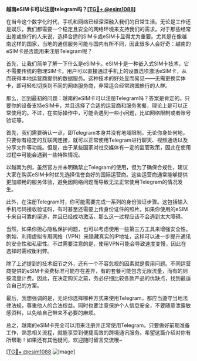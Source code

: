 **越南eSIM卡可以注册telegram吗？[[TG💪+ @esim1088](https://t.me/s/esim1088)]**

在当今这个数字化时代，手机和网络已经深深融入我们的日常生活。无论是工作还是娱乐，我们都需要一个稳定且安全的网络环境来支持我们的需求。对于那些经常出差或旅行的人来说，选择合适的SIM卡或eSIM卡显得尤为重要。尤其是在像越南这样的国家，当地的通信服务可能与国内有所不同，因此很多人会好奇：越南的eSIM卡是否能用来注册Telegram呢？

首先，让我们简单了解一下什么是eSIM卡。eSIM卡是一种嵌入式SIM卡技术，它不需要传统的物理SIM卡。用户可以直接通过手机上的设置选项激活eSIM卡，从而获得本地运营商提供的数据服务。这种技术的好处显而易见——无需更换实体卡，即可轻松切换到不同的网络服务商，非常适合经常跨国旅行的人群。

那么，回到最初的问题：越南的eSIM卡可以注册Telegram吗？答案是肯定的。只要你的设备支持eSIM卡，并且选择了合适的运营商和服务套餐，理论上是可以正常使用的。不过，在实际操作中，可能会遇到一些小问题，比如网络限制或者账号验证等。

首先，我们需要确认一点，即Telegram本身并没有地域限制。无论你身处何地，只要你有稳定的互联网连接，就可以正常使用Telegram进行聊天、视频通话以及分享文件等功能。但是，由于某些国家对社交媒体有一定的监管政策，因此在使用过程中可能会遇到一些特殊情况。

以越南为例，虽然官方并未明确禁止Telegram的使用，但为了确保合规性，建议大家在购买eSIM卡时优先选择信誉良好的国际运营商。这些运营商通常能够提供更加顺畅的服务体验，避免因网络问题而导致无法正常使用Telegram的情况发生。

此外，在注册Telegram时，你可能需要完成一系列的身份验证步骤。这包括输入手机号码接收验证码，有时甚至还需要上传身份证件的照片。如果你使用的eSIM卡来自可靠的渠道，并且已经成功激活，那么这一过程应该不会遇到太大障碍。

当然，如果你担心隐私保护问题，也可以考虑使用一些第三方工具来增强安全性。例如，利用虚拟专用网络（VPN）来隐藏真实的IP地址，这样可以进一步提升通讯的安全性和私密性。不过需要注意的是，使用VPN可能会导致速度变慢，因此在选择时需权衡利弊。

除了上述提到的技术细节之外，还有一个不容忽视的因素就是费用问题。不同运营商提供的eSIM卡资费标准可能存在差异，有的套餐可能包含无限流量，而有的则按流量计费。因此，在决定购买之前，务必仔细比较各款产品的优缺点，找到最适合自己的方案。

最后，我想强调的是，无论你选择哪种方式来使用Telegram，都应当遵守当地法律法规，尊重他人的合法权益。同时也要注意保护个人信息安全，不要随意泄露敏感资料，以免给自己带来不必要的麻烦。

总之，越南的eSIM卡完全可以用来注册并正常使用Telegram。只要做好前期准备工作，熟悉相关流程，就能享受到便捷高效的跨境通讯服务。希望这篇介绍对你有所帮助！如果还有其他疑问，欢迎随时留言交流哦~

[[TG💪+ @esim1088](https://t.me/s/esim1088) ![Image](https://i.postimg.cc/4NQfJmqS/Snipaste-2025-05-13-00-14-12.png)]